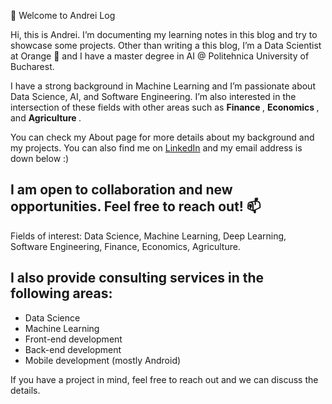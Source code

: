 👋 Welcome to Andrei Log


Hi, this is Andrei. I’m documenting my learning notes in this blog and try to showcase some projects. Other than writing a this blog, I’m a Data Scientist at Orange 🍊 and I have a master degree in AI @ Politehnica University of Bucharest.

I have a strong background in Machine Learning and I’m passionate about Data Science, AI, and Software Engineering. I’m also interested in the intersection of these fields with other areas such as <b> Finance </b>, <b> Economics </b>, and <b> Agriculture </b>.

You can check my About page for more details about my background and my projects. You can also find me on <a href="https://www.linkedin.com/in/andreigabrielpopescu/" target="_blank">LinkedIn</a> and my email address is down below :)

## I am open to collaboration and new opportunities. Feel free to reach out! 📫

Fields of interest: Data Science, Machine Learning, Deep Learning, Software Engineering, Finance, Economics, Agriculture.

## I also provide consulting services in the following areas: 

- Data Science
- Machine Learning
- Front-end development
- Back-end development
- Mobile development (mostly Android)

If you have a project in mind, feel free to reach out and we can discuss the details.



